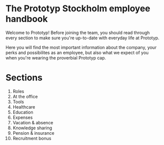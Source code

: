 # The Prototyp Stockholm employee handbook
Welcome to Prototyp! Before joining the team, you should read through every section to make sure you're up-to-date with everyday life at Prototyp.

Here you will find the most important information about the company, your perks and possibilites as an employee, but also what we expect of you when you're wearing the proverbial Prototyp cap.

# Sections
1. Roles
2. At the office
3. Tools
4. Healthcare
5. Education
6. Expenses
7. Vacation & absence
8. Knowledge sharing
9. Pension & insurance
10. Recruitment bonus

